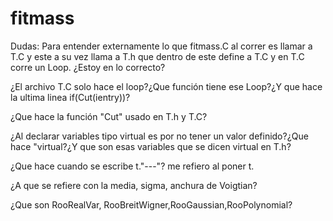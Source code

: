 # fitmass
Dudas:
Para entender externamente lo que fitmass.C al correr es llamar a T.C y este a su vez llama a T.h que dentro de este define a T.C y en T.C corre un Loop. ¿Estoy en lo correcto?


¿El archivo T.C solo hace el loop?¿Que función tiene ese Loop?¿Y que hace la ultima linea if(Cut(ientry))?


¿Que hace la función "Cut" usado en T.h y T.C?


¿Al declarar variables tipo virtual es por no tener un valor definido?¿Que hace "virtual?¿Y que son esas variables que se dicen virtual en T.h?


¿Que hace cuando se escribe t."---"? me refiero al poner t.


¿A que se refiere con la media, sigma, anchura de Voigtian?


¿Que son RooRealVar, RooBreitWigner,RooGaussian,RooPolynomial?
